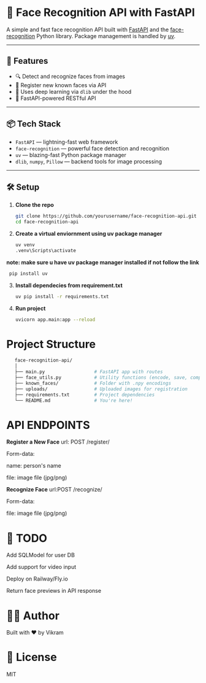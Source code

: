 # 🧠 Face Recognition API with FastAPI

A simple and fast face recognition API built with [FastAPI](https://fastapi.tiangolo.com/) and the [face-recognition](https://github.com/ageitgey/face_recognition) Python library. Package management is handled by [uv](https://github.com/astral-sh/uv).

---

## 🚀 Features

- 🔍 Detect and recognize faces from images
- 📝 Register new known faces via API
- 🧠 Uses deep learning via `dlib` under the hood
- 🧪 FastAPI-powered RESTful API

---

## 📦 Tech Stack

- `FastAPI` — lightning-fast web framework
- `face-recognition` — powerful face detection and recognition
- `uv` — blazing-fast Python package manager
- `dlib`, `numpy`, `Pillow` — backend tools for image processing

---

## 🛠️ Setup

1. **Clone the repo**
   ```bash
   git clone https://github.com/yourusername/face-recognition-api.git
   cd face-recognition-api
2. **Create a virtual enviornment using uv package manager**
    ```bash
    uv venv
    .venv\Scripts\activate
**note: make sure u have uv package manager installed if not follow the link**
   ```bash
    pip install uv
```
3. **Install dependecies from requirement.txt**
    ```bash
    uv pip install -r requirements.txt
4. **Run project**
    ```bash
    uvicorn app.main:app --reload

# Project Structure
 ```bash
    face-recognition-api/
    │
    ├── main.py                  # FastAPI app with routes
    ├── face_utils.py            # Utility functions (encode, save, compare)
    ├── known_faces/             # Folder with .npy encodings
    ├── uploads/                 # Uploaded images for registration
    ├── requirements.txt         # Project dependencies
    └── README.md                # You're here!
```
# API ENDPOINTS
**Register a New Face**
url: POST /register/

Form-data:

name: person's name

file: image file (jpg/png)

**Recognize Face**
url:POST /recognize/

Form-data:

file: image file (jpg/png)

# 📌 TODO
 Add SQLModel for user DB

 Add support for video input

 Deploy on Railway/Fly.io

 Return face previews in API response

# 🧑‍💻 Author
Built with ❤️ by Vikram

# 📄 License
MIT

